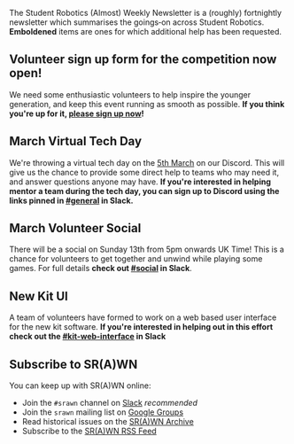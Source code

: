 The Student Robotics (Almost) Weekly Newsletter is a (roughly) fortnightly newsletter which summarises the goings‐on across Student Robotics. **Emboldened** items are ones for which additional help has been requested.

## Volunteer sign up form for the competition now open!

We need some enthusiastic volunteers to help inspire the younger generation, and keep this event running as smooth as possible. **If you think you're up for it, [please sign up now](https://forms.gle/WJ3ujG9QEPpGEZ4k6)!**

## March Virtual Tech Day
We're throwing a virtual tech day on the [5th March](https://studentrobotics.org/events/sr2022/virtual-tech-day-march/) on our Discord. This will give us the chance to provide some direct help to teams who may need it, and answer questions anyone may have. **If you're interested in helping mentor a team during the tech day, you can sign up to Discord using the links pinned in [#general](https://studentrobotics.slack.com/archives/C0EEJ0ASY) in Slack.**

## March Volunteer Social
There will be a social on Sunday 13th from 5pm onwards UK Time! This is a chance for volunteers to get together and unwind while playing some games. For full details **check out [#social](https://studentrobotics.slack.com/archives/CF94T25GU) in Slack**.

## New Kit UI
A team of volunteers have formed to work on a web based user interface for the new kit software. **If you're interested in helping out in this effort check out the [#kit-web-interface](https://studentrobotics.slack.com/archives/C031U0TL2KF) in Slack**

## Subscribe to SR(A)WN

You can keep up with SR(A)WN online:

- Join the `#srawn` channel on [Slack](https://app.slack.com/client/T0EEPF1LH/C01GBT8NMSN) _recommended_
- Join the `srawn` mailing list on [Google Groups](https://groups.google.com/g/srawn)
- Read historical issues on the [SR(A)WN Archive](https://studentrobotics.org/srawn)
- Subscribe to the [SR(A)WN RSS Feed](https://studentrobotics.org/srawn/rss.xml)


